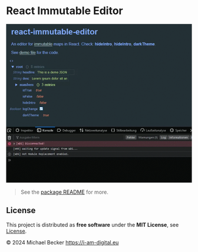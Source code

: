 # React Immutable Editor

![picture](immutable-js.gif)

> See the [package README](./packages/react-immutable-editor/README.md) for more.

## License

This project is distributed as **free software** under the **MIT License**, see [License](https://github.com/elbakerino/react-immutable-editor/blob/main/LICENSE).

© 2024 Michael Becker https://i-am-digital.eu

